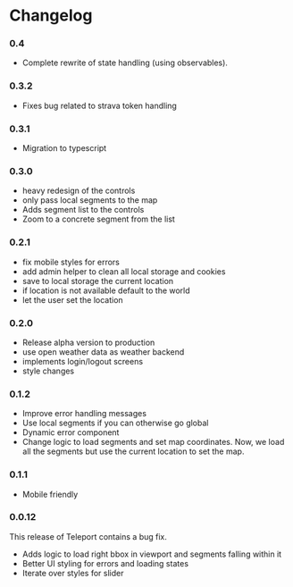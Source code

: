 # Changelog

### 0.4

- Complete rewrite of state handling (using observables).

### 0.3.2

- Fixes bug related to strava token handling

### 0.3.1

- Migration to typescript

### 0.3.0

- heavy redesign of the controls
- only pass local segments to the map
- Adds segment list to the controls
- Zoom to a concrete segment from the list

### 0.2.1

- fix mobile styles for errors
- add admin helper to clean all local storage and cookies
- save to local storage the current location
- if location is not available default to the world
- let the user set the location

### 0.2.0

- Release alpha version to production
- use open weather data as weather backend
- implements login/logout screens
- style changes

### 0.1.2

- Improve error handling messages
- Use local segments if you can otherwise go global
- Dynamic error component
- Change logic to load segments and set map coordinates.
  Now, we load all the segments but use the current location to set the map.

### 0.1.1

- Mobile friendly

### 0.0.12

This release of Teleport contains a bug fix.

- Adds logic to load right bbox in viewport and segments falling within it
- Better UI styling for errors and loading states
- Iterate over styles for slider
